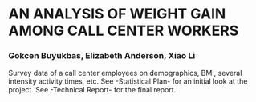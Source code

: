 # AN ANALYSIS OF WEIGHT GAIN AMONG CALL CENTER WORKERS
### Gokcen Buyukbas, Elizabeth Anderson, Xiao Li
Survey data of a call center employees on demographics, BMI, several intensity activity times, etc.
See -Statistical Plan- for an initial look at the project.
See -Technical Report- for the final report. 
